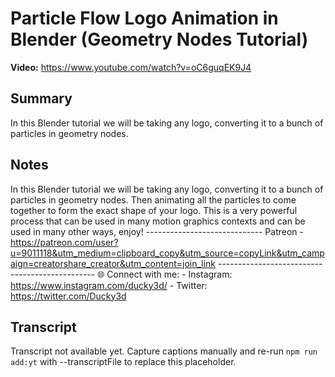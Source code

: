 # Particle Flow Logo Animation in Blender (Geometry Nodes Tutorial)

**Video:** https://www.youtube.com/watch?v=oC6guqEK9J4

## Summary
In this Blender tutorial we will be taking any logo, converting it to a bunch of particles in geometry nodes.

## Notes
In this Blender tutorial we will be taking any logo, converting it to a bunch of particles in geometry nodes. Then animating all the particles to come together to form the exact shape of your logo. This is a very powerful process that can be used in many motion graphics contexts and can be used in many other ways, enjoy! ----------------------------- Patreon - https://patreon.com/user?u=9011118&utm_medium=clipboard_copy&utm_source=copyLink&utm_campaign=creatorshare_creator&utm_content=join_link ----------------------------------------------- 🌐 Connect with me: - Instagram: https://www.instagram.com/ducky3d/ - Twitter: https://twitter.com/Ducky3d

## Transcript
Transcript not available yet. Capture captions manually and re-run `npm run add:yt` with --transcriptFile to replace this placeholder.
